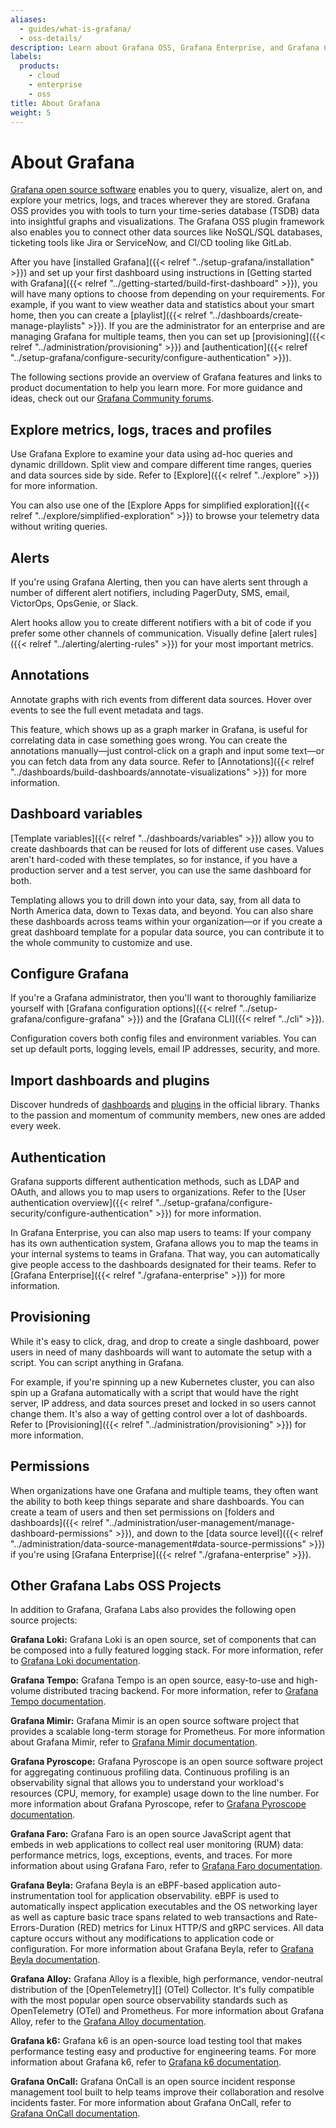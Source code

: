 ```yaml
---
aliases:
  - guides/what-is-grafana/
  - oss-details/
description: Learn about Grafana OSS, Grafana Enterprise, and Grafana Cloud.
labels:
  products:
    - cloud
    - enterprise
    - oss
title: About Grafana
weight: 5
---
```


# About Grafana

[Grafana open source software](/oss/) enables you to query, visualize, alert on, and explore your metrics, logs, and traces wherever they are stored. Grafana OSS provides you with tools to turn your time-series database (TSDB) data into insightful graphs and visualizations. The Grafana OSS plugin framework also enables you to connect other data sources like NoSQL/SQL databases, ticketing tools like Jira or ServiceNow, and CI/CD tooling like GitLab.

After you have [installed Grafana]({{< relref "../setup-grafana/installation" >}}) and set up your first dashboard using instructions in [Getting started with Grafana]({{< relref "../getting-started/build-first-dashboard" >}}), you will have many options to choose from depending on your requirements. For example, if you want to view weather data and statistics about your smart home, then you can create a [playlist]({{< relref "../dashboards/create-manage-playlists" >}}). If you are the administrator for an enterprise and are managing Grafana for multiple teams, then you can set up [provisioning]({{< relref "../administration/provisioning" >}}) and [authentication]({{< relref "../setup-grafana/configure-security/configure-authentication" >}}).

The following sections provide an overview of Grafana features and links to product documentation to help you learn more. For more guidance and ideas, check out our [Grafana Community forums](https://community.grafana.com/).

## Explore metrics, logs, traces and profiles

Use Grafana Explore to examine your data using ad-hoc queries and dynamic drilldown.
Split view and compare different time ranges, queries and data sources side by side. 
Refer to [Explore]({{< relref "../explore" >}}) for more information. 

You can also use one of the [Explore Apps for simplified exploration]({{< relref "../explore/simplified-exploration" >}}) to browse your telemetry data without writing queries.

## Alerts

If you're using Grafana Alerting, then you can have alerts sent through a number of different alert notifiers, including PagerDuty, SMS, email, VictorOps, OpsGenie, or Slack.

Alert hooks allow you to create different notifiers with a bit of code if you prefer some other channels of communication. Visually define [alert rules]({{< relref "../alerting/alerting-rules" >}}) for your most important metrics.

## Annotations

Annotate graphs with rich events from different data sources. Hover over events to see the full event metadata and tags.

This feature, which shows up as a graph marker in Grafana, is useful for correlating data in case something goes wrong. You can create the annotations manually—just control-click on a graph and input some text—or you can fetch data from any data source. Refer to [Annotations]({{< relref "../dashboards/build-dashboards/annotate-visualizations" >}}) for more information.

## Dashboard variables

[Template variables]({{< relref "../dashboards/variables" >}}) allow you to create dashboards that can be reused for lots of different use cases. Values aren't hard-coded with these templates, so for instance, if you have a production server and a test server, you can use the same dashboard for both.

Templating allows you to drill down into your data, say, from all data to North America data, down to Texas data, and beyond. You can also share these dashboards across teams within your organization—or if you create a great dashboard template for a popular data source, you can contribute it to the whole community to customize and use.

## Configure Grafana

If you're a Grafana administrator, then you'll want to thoroughly familiarize yourself with [Grafana configuration options]({{< relref "../setup-grafana/configure-grafana" >}}) and the [Grafana CLI]({{< relref "../cli" >}}).

Configuration covers both config files and environment variables. You can set up default ports, logging levels, email IP addresses, security, and more.

## Import dashboards and plugins

Discover hundreds of [dashboards](/grafana/dashboards) and [plugins](/grafana/plugins) in the official library. Thanks to the passion and momentum of community members, new ones are added every week.

## Authentication

Grafana supports different authentication methods, such as LDAP and OAuth, and allows you to map users to organizations. Refer to the [User authentication overview]({{< relref "../setup-grafana/configure-security/configure-authentication" >}}) for more information.

In Grafana Enterprise, you can also map users to teams: If your company has its own authentication system, Grafana allows you to map the teams in your internal systems to teams in Grafana. That way, you can automatically give people access to the dashboards designated for their teams. Refer to [Grafana Enterprise]({{< relref "./grafana-enterprise" >}}) for more information.

## Provisioning

While it's easy to click, drag, and drop to create a single dashboard, power users in need of many dashboards will want to automate the setup with a script. You can script anything in Grafana.

For example, if you're spinning up a new Kubernetes cluster, you can also spin up a Grafana automatically with a script that would have the right server, IP address, and data sources preset and locked in so users cannot change them. It's also a way of getting control over a lot of dashboards. Refer to [Provisioning]({{< relref "../administration/provisioning" >}}) for more information.

## Permissions

When organizations have one Grafana and multiple teams, they often want the ability to both keep things separate and share dashboards. You can create a team of users and then set permissions on [folders and dashboards]({{< relref "../administration/user-management/manage-dashboard-permissions" >}}), and down to the [data source level]({{< relref "../administration/data-source-management#data-source-permissions" >}}) if you're using [Grafana Enterprise]({{< relref "./grafana-enterprise" >}}).

## Other Grafana Labs OSS Projects

In addition to Grafana, Grafana Labs also provides the following open source projects:

**Grafana Loki:** Grafana Loki is an open source, set of components that can be composed into a fully featured logging stack. For more information, refer to [Grafana Loki documentation](/docs/loki/latest/).

**Grafana Tempo:** Grafana Tempo is an open source, easy-to-use and high-volume distributed tracing backend. For more information, refer to [Grafana Tempo documentation](/docs/tempo/latest/?pg=oss-tempo&plcmt=hero-txt/).

**Grafana Mimir:** Grafana Mimir is an open source software project that provides a scalable long-term storage for Prometheus. For more information about Grafana Mimir, refer to [Grafana Mimir documentation](/docs/mimir/latest/).

**Grafana Pyroscope:** Grafana Pyroscope is an open source software project for aggregating continuous profiling data. Continuous profiling is an observability signal that allows you to understand your workload's resources (CPU, memory, for example) usage down to the line number. For more information about Grafana Pyroscope, refer to [Grafana Pyroscope documentation](/docs/pyroscope/latest/).

**Grafana Faro:** Grafana Faro is an open source JavaScript agent that embeds in web applications to collect real user monitoring (RUM) data: performance metrics, logs, exceptions, events, and traces. For more information about using Grafana Faro, refer to [Grafana Faro documentation](/docs/grafana-cloud/monitor-applications/frontend-observability/faro-web-sdk/).

**Grafana Beyla:** Grafana Beyla is an eBPF-based application auto-instrumentation tool for application observability. eBPF is used to automatically inspect application executables and the OS networking layer as well as capture basic trace spans related to web transactions and Rate-Errors-Duration (RED) metrics for Linux HTTP/S and gRPC services. All data capture occurs without any modifications to application code or configuration. For more information about Grafana Beyla, refer to [Grafana Beyla documentation](/docs/beyla/latest/).

**Grafana Alloy:** Grafana Alloy is a flexible, high performance, vendor-neutral distribution of the [OpenTelemetry][] (OTel) Collector.
It's fully compatible with the most popular open source observability standards such as OpenTelemetry (OTel) and Prometheus.
For more information about Grafana Alloy, refer to the [Grafana Alloy documentation](https://grafana.com/docs/alloy/latest/).

**Grafana k6:** Grafana k6 is an open-source load testing tool that makes performance testing easy and productive for engineering teams. For more information about Grafana k6, refer to [Grafana k6 documentation](/docs/k6/latest/).

**Grafana OnCall:** Grafana OnCall is an open source incident response management tool built to help teams improve their collaboration and resolve incidents faster. For more information about Grafana OnCall, refer to [Grafana OnCall documentation](/docs/oncall/latest/).
